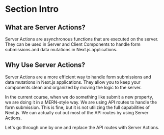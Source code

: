 # Section Intro

## What are Server Actions?

Server Actions are asynchronous functions that are executed on the server. They can be used in Server and Client Components to handle form submissions and data mutations in Next.js applications.

## Why Use Server Actions?

Server Actions are a more efficient way to handle form submissions and data mutations in Next.js applications. They allow you to keep your components clean and organized by moving the logic to the server.

In the current course, when we do something like submit a new property, we are doing it in a MERN-style way. We are using API routes to handle the form submission. This is fine, but it is not utilizing the full capabilities of Next.js. We can actually cut out most of the API routes by using Server Actions.

Let's go through one by one and replace the API routes with Server Actions.
